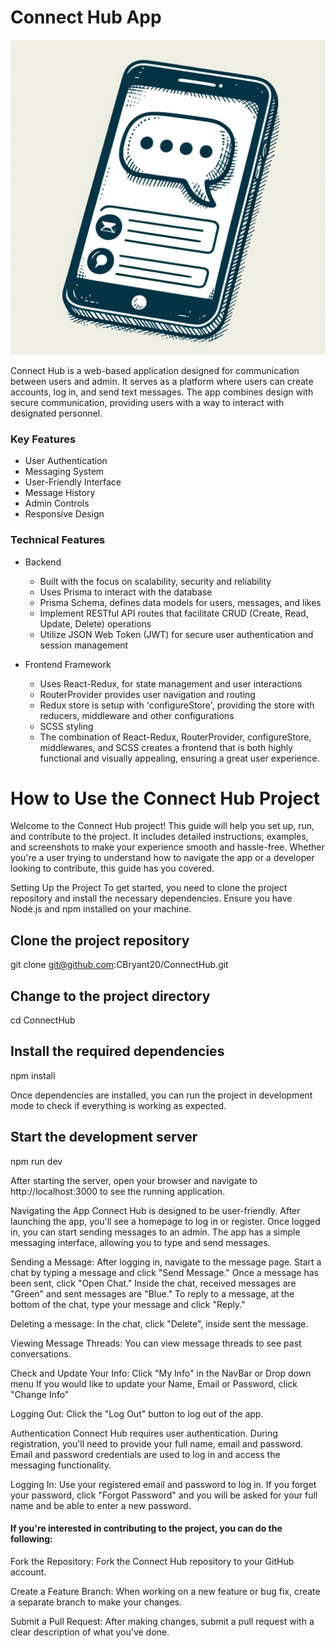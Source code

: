 # Connect Hub App

![alt text](src/client/layout/Phone.png)

Connect Hub is a web-based application designed for communication between users and admin. It serves as a platform where users can create accounts, log in, and send text messages. The app combines design with secure communication, providing users with a way to interact with designated personnel.

### Key Features

- User Authentication
- Messaging System
- User-Friendly Interface
- Message History
- Admin Controls
- Responsive Design

### Technical Features

- Backend

  - Built with the focus on scalability, security and reliability
  - Uses Prisma to interact with the database
  - Prisma Schema, defines data models for users, messages, and likes
  - Implement RESTful API routes that facilitate CRUD (Create, Read, Update, Delete) operations
  - Utilize JSON Web Token (JWT) for secure user authentication and session management

- Frontend Framework
  - Uses React-Redux, for state management and user interactions
  - RouterProvider provides user navigation and routing
  - Redux store is setup with 'configureStore', providing the store with reducers, middleware and other configurations
  - SCSS styling
  - The combination of React-Redux, RouterProvider, configureStore, middlewares, and SCSS creates a frontend that is both highly functional and visually appealing, ensuring a great user experience.

# How to Use the Connect Hub Project

Welcome to the Connect Hub project! This guide will help you set up, run, and contribute to the project. It includes detailed instructions, examples, and screenshots to make your experience smooth and hassle-free. Whether you're a user trying to understand how to navigate the app or a developer looking to contribute, this guide has you covered.

Setting Up the Project
To get started, you need to clone the project repository and install the necessary dependencies. Ensure you have Node.js and npm installed on your machine.

## Clone the project repository

git clone git@github.com:CBryant20/ConnectHub.git

## Change to the project directory

cd ConnectHub

## Install the required dependencies

npm install

Once dependencies are installed, you can run the project in development mode to check if everything is working as expected.

## Start the development server

npm run dev

After starting the server, open your browser and navigate to http://localhost:3000 to see the running application.

Navigating the App
Connect Hub is designed to be user-friendly. After launching the app, you'll see a homepage to log in or register. Once logged in, you can start sending messages to an admin. The app has a simple messaging interface, allowing you to type and send messages.

Sending a Message:
After logging in, navigate to the message page.
Start a chat by typing a message and click "Send Message."
Once a message has been sent, click "Open Chat."
Inside the chat, received messages are "Green" and sent messages are "Blue."
To reply to a message, at the bottom of the chat, type your message and click "Reply."

Deleting a message:
In the chat, click "Delete", inside sent the message.

Viewing Message Threads:
You can view message threads to see past conversations.

Check and Update Your Info:
Click "My Info" in the NavBar or Drop down menu
If you would like to update your Name, Email or Password, click "Change Info"

Logging Out:
Click the "Log Out" button to log out of the app.

Authentication
Connect Hub requires user authentication. During registration, you'll need to provide your full name, email and password. Email and password credentials are used to log in and access the messaging functionality.

Logging In: Use your registered email and password to log in. If you forget your password, click "Forgot Password" and you will be asked for your full name and be able to enter a new password.

#### If you're interested in contributing to the project, you can do the following:

Fork the Repository:
Fork the Connect Hub repository to your GitHub account.

Create a Feature Branch:
When working on a new feature or bug fix, create a separate branch to make your changes.

Submit a Pull Request:
After making changes, submit a pull request with a clear description of what you've done.

